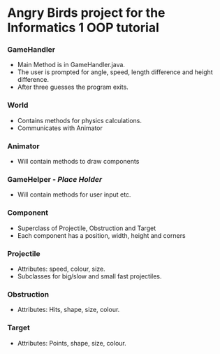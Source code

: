 Angry Birds project for the Informatics 1 OOP tutorial
======================================================

### GameHandler
 * Main Method is in GameHandler.java.
 * The user is prompted for angle, speed, length difference and height difference.
 * After three guesses the program exits.
 
### World
 * Contains methods for physics calculations.
 * Communicates with Animator
 
### Animator
 * Will contain methods to draw components
 
### GameHelper - *Place Holder*
 * Will contain methods for user input etc.
 
### Component
 * Superclass of Projectile, Obstruction and Target
 * Each component has a position, width, height and corners
 
### Projectile
 * Attributes: speed, colour, size.
 * Subclasses for big/slow and small fast projectiles.
 
### Obstruction
 * Attributes: Hits, shape, size, colour.
 
### Target
 * Attributes: Points, shape, size, colour.
